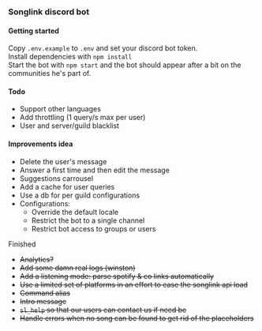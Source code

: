 ### Songlink discord bot

#### Getting started
Copy `.env.example` to `.env` and set your discord bot token.  
Install dependencies with `npm install`  
Start the bot with `npm start` and the bot should appear after a bit on the communities he's part of.  

#### Todo
* Support other languages
* Add throttling (1 query/s max per user)
* User and server/guild blacklist

#### Improvements idea
* Delete the user's message
* Answer a first time and then edit the message
* Suggestions carrousel
* Add a cache for user queries
* Use a db for per guild configurations
* Configurations:
  * Override the default locale
  * Restrict the bot to a single channel
  * Restrict bot access to groups or users

Finished
* ~~Analytics?~~
* ~~Add some damn real logs (winston)~~
* ~~Add a listening mode: parse spotify & co links automatically~~
* ~~Use a limited set of platforms in an effort to ease the songlink api load~~
* ~~Command alias~~
* ~~Intro message~~
* ~~`sl_help` so that our users can contact us if need be~~
* ~~Handle errors when no song can be found to get rid of the placeholders~~
